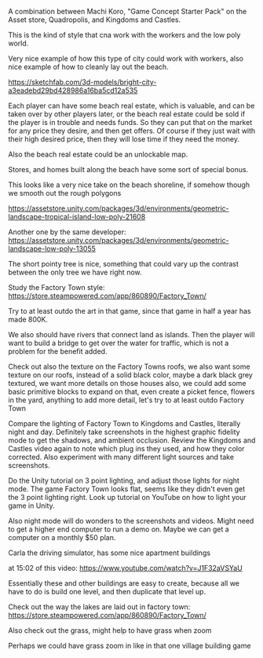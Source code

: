 A combination between Machi Koro, "Game Concept Starter Pack" on the Asset store, Quadropolis, and Kingdoms and Castles.

This is the kind of style that cna work with the workers and the low poly world.

Very nice example of how this type of city could work with workers, also nice example of how to cleanly lay out the beach.

https://sketchfab.com/3d-models/bright-city-a3eadebd29bd428986a16ba5cd12a535

Each player can have some beach real estate, which is valuable, and can be taken over by other players later, or the beach real estate could be sold if the player is in trouble and needs funds. So they can put that on the market for any price they desire, and then get offers. Of course if they just wait with their high desired price, then they will lose time if they need the money.

Also the beach real estate could be an unlockable map.

Stores, and homes built along the beach have some sort of special bonus.


This looks like a very nice take on the beach shoreline, if somehow though we smooth out the rough polygons

https://assetstore.unity.com/packages/3d/environments/geometric-landscape-tropical-island-low-poly-21608


Another one by the same developer: https://assetstore.unity.com/packages/3d/environments/geometric-landscape-low-poly-13055

The short pointy tree is nice, something that could vary up the contrast between the only tree we have right now. 

Study the Factory Town style: https://store.steampowered.com/app/860890/Factory_Town/

Try to at least outdo the art in that game, since that game in half a year has made 800K. 

We also should have rivers that connect land as islands. Then the player will want to build a bridge to get over the water for traffic, which is not a problem for the benefit added.

Check out also the texture on the Factory Towns roofs, we also want some texture on our roofs, instead of a solid black color, maybe a dark black grey textured, we want more details on those houses also, we could add some basic primitive blocks to expand on that, even create a picket fence, flowers in the yard, anything to add more detail, let's try to at least outdo Factory Town

Compare the lighting of Factory Town to Kingdoms and Castles, literally night and day. Definitely take screenshots in the highest graphic fidelity mode to get the shadows, and ambient occlusion. Review the Kingdoms and Castles video again to note which plug ins they used, and how they color corrected. Also experiment with many different light sources and take screenshots.

Do the Unity tutorial on 3 point lighting, and adjust those lights for night mode. The game Factory Town looks flat, seems like they didn't even get the 3 point lighting right. Look up tutorial on YouTube on how to light your game in Unity.

Also night mode will do wonders to the screenshots and videos. Might need to get a higher end computer to run a demo on. Maybe we can get a computer on a monthly $50 plan.

Carla the driving simulator, has some nice apartment buildings

at 15:02 of this video: https://www.youtube.com/watch?v=J1F32aVSYaU

Essentially these and other buildings are easy to create, because all we have to do is build one level, and then duplicate that level up.


Check out the way the lakes are laid out in factory town: https://store.steampowered.com/app/860890/Factory_Town/

Also check out the grass, might help to have grass when zoom

Perhaps we could have grass zoom in like in that one village building game



